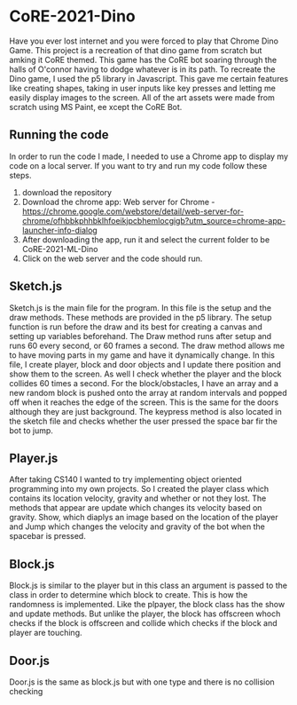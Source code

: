 # CoRE-2021-Dino

Have you ever lost internet and you were forced to play that Chrome Dino Game. This project is a recreation of that dino game from scratch but amking it CoRE themed. This game has the CoRE bot soaring through the halls of O'connor having to dodge whatever is in its path. To recreate the Dino game, I used the p5 library in Javascript. This gave me certain features like creating shapes, taking in user inputs like key presses and letting me easily display images to the screen. All of the art assets were made from scratch using MS Paint, ee xcept the CoRE Bot.

## Running the code

In order to run the code I made, I needed to use a Chrome app to display my code on a local server. If you want to try and run my code follow these steps.
1. download the repository 
2. Download the chrome app: Web server for Chrome - https://chrome.google.com/webstore/detail/web-server-for-chrome/ofhbbkphhbklhfoeikjpcbhemlocgigb?utm_source=chrome-app-launcher-info-dialog
3. After downloading the app, run it and select the current folder to be CoRE-2021-ML-Dino
4. Click on the web server and the code should run.

## Sketch.js

Sketch.js is the main file for the program. In this file is the setup and the draw methods. These methods are provided in the p5 library. The setup function is run before the draw and its best for creating a canvas and setting up variables beforehand. The Draw method runs after setup and runs 60 every second, or 60 frames a second. The draw method allows me to have moving parts in my game and have it dynamically change. In this file, I create player, block and door objects and I update there position and show them to the screen. As well I check whether the player and the block collides 60 times a second. For the block/obstacles, I have an array and a new random block is pushed onto the array at random intervals and popped off when it reaches the edge of the screen. This is the same for the doors although they are just background. The keypress method is also located in the sketch file and checks whether the user pressed the space bar fir the bot to jump.

## Player.js

After taking CS140 I wanted to try implementing object oriented programming into my own projects. So I created the player class which contains its location velocity, gravity and whether or not they lost. The methods that appear are update which changes its velocity based on gravity. Show, which diaplys an image based on the location of the player and Jump which changes the velocity and gravity of the bot when the spacebar is pressed.

## Block.js

Block.js is similar to the player but in this class an argument is passed to the class in order to determine which block to create. This is how the randomness is implemented. Like  the plpayer, the block class has the show and update methods. But unlike the player, the block has offscreen whoch checks if the block is offscreen and collide which checks if the block and player are touching.

## Door.js

Door.js is the same as block.js but with one type and there is no collision checking
